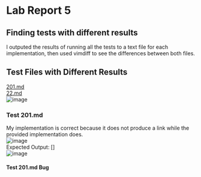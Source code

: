 # Lab Report 5  
  
## Finding tests with different results  
I outputed the results of running all the tests to a text file for each implementation, then used vimdiff to see the differences between both files.  
## Test Files with Different Results  
[201.md](https://github.com/nidhidhamnani/markdown-parser/blob/main/test-files/201.md)   
[22.md](https://github.com/nidhidhamnani/markdown-parser/blob/main/test-files/22.md)  
![image](https://user-images.githubusercontent.com/92767729/171075238-18e4cb29-2c9a-4a55-8b5c-d498c5b53008.png)  
  
### Test 201.md  
My implementation is correct because it does not produce a link while the provided implementation does.  
![image](https://user-images.githubusercontent.com/92767729/171075260-a12443a6-7097-4260-9c40-89ece5e40d07.png)  
Expected Output: []  
![image](https://user-images.githubusercontent.com/92767729/171075529-e89cdde3-c555-490d-aae5-066953685446.png)  
  
#### Test 201.md Bug  






